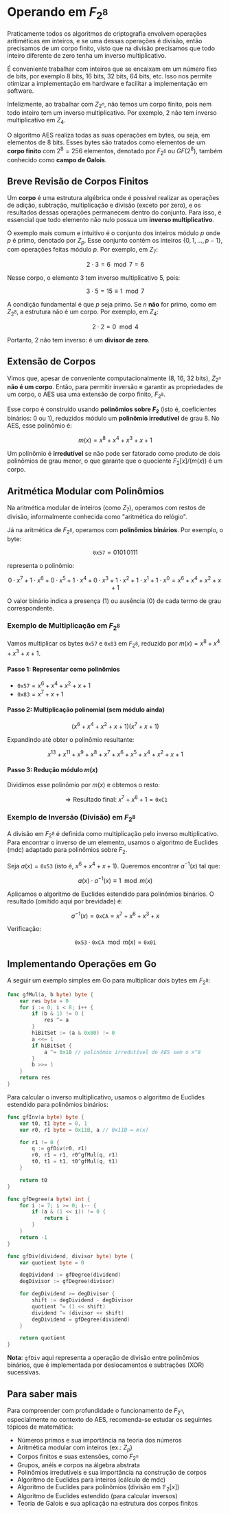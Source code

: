 # Operando em ${F}_{2^8}$

Praticamente todos os algoritmos de criptografia envolvem operações aritiméticas em inteiros, e se uma dessas operações é divisão, então precisamos de um corpo finito, visto que na divisão precisamos que todo inteiro diferente de zero tenha um inverso multiplicativo.

É conveniente trabalhar com inteiros que se encaixam em um número fixo de bits, por exemplo 8 bits, 16 bits, 32 bits, 64 bits, etc. Isso nos permite otimizar a implementação em hardware e facilitar a implementação em software.

Infelizmente, ao trabalhar com $Z_{2^n}$, não temos um corpo finito, pois nem todo inteiro tem um inverso multiplicativo. Por exemplo, $2$ não tem inverso multiplicativo em $Z_4$.

O algoritmo AES realiza todas as suas operações em bytes, ou seja, em elementos de 8 bits. Esses bytes são tratados como elementos de um **corpo finito** com $2^8 = 256$ elementos, denotado por ${F}_{2^8}$ ou $GF(2^8)$, também conhecido como **campo de Galois**.

## Breve Revisão de Corpos Finitos

Um **corpo** é uma estrutura algébrica onde é possível realizar as operações de adição, subtração, multiplicação e divisão (exceto por zero), e os resultados dessas operações permanecem dentro do conjunto. Para isso, é essencial que todo elemento não nulo possua um **inverso multiplicativo**.

O exemplo mais comum e intuitivo é o conjunto dos inteiros módulo $p$ onde $p$ é primo, denotado por ${Z}_p$. Esse conjunto contém os inteiros $\{0, 1, \dots, p-1\}$, com operações feitas módulo $p$. Por exemplo, em ${Z}_7$:

$$
2 \cdot 3 = 6 \mod 7 = 6
$$

Nesse corpo, o elemento $3$ tem inverso multiplicativo $5$, pois:

$$
3 \cdot 5 = 15 \equiv 1 \mod 7
$$

A condição fundamental é que $p$ seja primo. Se $n$ **não** for primo, como em ${Z}_{2^8}$, a estrutura não é um corpo. Por exemplo, em ${Z}_4$:

$$
2 \cdot 2 = 0 \mod 4
$$

Portanto, $2$ não tem inverso: é um **divisor de zero**.

## Extensão de Corpos

Vimos que, apesar de conveniente computacionalmente (8, 16, 32 bits), ${Z}_{2^n}$ **não é um corpo**. Então, para permitir inversão e garantir as propriedades de um corpo, o AES usa uma extensão de corpo finito, ${F}_{2^8}$.

Esse corpo é construído usando **polinômios sobre ${F}_2$** (isto é, coeficientes binários: 0 ou 1), reduzidos módulo um **polinômio irredutível** de grau 8. No AES, esse polinômio é:

$$
m(x) = x^8 + x^4 + x^3 + x + 1
$$

Um polinômio é **irredutível** se não pode ser fatorado como produto de dois polinômios de grau menor, o que garante que o quociente ${F}_2[x]/(m(x))$ é um corpo.

## Aritmética Modular com Polinômios

Na aritmética modular de inteiros (como ${Z}_7$), operamos com restos de divisão, informalmente conhecida como "aritmética do relógio".

Já na aritmética de ${F}_{2^8}$, operamos com **polinômios binários**. Por exemplo, o byte:

$$
\texttt{0x57} = 0101\,0111
$$

representa o polinômio:

$$
0\cdot x^7 + 1\cdot x^6 + 0\cdot x^5 + 1\cdot x^4 + 0\cdot x^3 + 1\cdot x^2 + 1\cdot x^1 + 1\cdot x^0 = x^6 + x^4 + x^2 + x + 1
$$

O valor binário indica a presença (1) ou ausência (0) de cada termo de grau correspondente.

### Exemplo de Multiplicação em ${F}_{2^8}$

Vamos multiplicar os bytes $\texttt{0x57}$ e $\texttt{0x83}$ em ${F}_{2^8}$, reduzido por $m(x) = x^8 + x^4 + x^3 + x + 1$.

#### Passo 1: Representar como polinômios

* $\texttt{0x57} = x^6 + x^4 + x^2 + x + 1$
* $\texttt{0x83} = x^7 + x + 1$

#### Passo 2: Multiplicação polinomial (sem módulo ainda)

$$
(x^6 + x^4 + x^2 + x + 1)(x^7 + x + 1)
$$

Expandindo até obter o polinômio resultante:

$$
x^{13} + x^{11} + x^9 + x^8 + x^7 + x^6 + x^5 + x^4 + x^2 + x + 1
$$

#### Passo 3: Redução módulo $m(x)$

Dividimos esse polinômio por $m(x)$ e obtemos o resto:

$$
\Rightarrow \text{Resultado final: } x^7 + x^6 + 1 = \texttt{0xC1}
$$

### Exemplo de Inversão (Divisão) em ${F}_{2^8}$

A divisão em ${F}_{2^8}$ é definida como multiplicação pelo inverso multiplicativo. Para encontrar o inverso de um elemento, usamos o algoritmo de Euclides (mdc) adaptado para polinômios sobre ${F}_2$.

Seja $a(x) = \texttt{0x53}$ (isto é, $x^6 + x^4 + x + 1$). Queremos encontrar $a^{-1}(x)$ tal que:

$$
a(x) \cdot a^{-1}(x) \equiv 1 \mod m(x)
$$

Aplicamos o algoritmo de Euclides estendido para polinômios binários. O resultado (omitido aqui por brevidade) é:

$$
a^{-1}(x) = \texttt{0xCA} = x^7 + x^6 + x^3 + x
$$

Verificação:

$$
\texttt{0x53} \cdot \texttt{0xCA} \mod m(x) = \texttt{0x01}
$$

## Implementando Operações em Go

A seguir um exemplo simples em Go para multiplicar dois bytes em ${F}_{2^8}$:

```go
func gfMul(a, b byte) byte {
    var res byte = 0
    for i := 0; i < 8; i++ {
        if (b & 1) != 0 {
            res ^= a
        }
        hiBitSet := (a & 0x80) != 0
        a <<= 1
        if hiBitSet {
            a ^= 0x1B // polinômio irredutível do AES sem o x^8
        }
        b >>= 1
    }
    return res
}
```

Para calcular o inverso multiplicativo, usamos o algoritmo de Euclides estendido para polinômios binários:

```go
func gfInv(a byte) byte {
    var t0, t1 byte = 0, 1
    var r0, r1 byte = 0x11B, a // 0x11B = m(x)

    for r1 != 0 {
        q := gfDiv(r0, r1)
        r0, r1 = r1, r0^gfMul(q, r1)
        t0, t1 = t1, t0^gfMul(q, t1)
    }

    return t0
}

func gfDegree(a byte) int {
    for i := 7; i >= 0; i-- {
        if (a & (1 << i)) != 0 {
            return i
        }
    }
    return -1
}

func gfDiv(dividend, divisor byte) byte {
    var quotient byte = 0

    degDividend := gfDegree(dividend)
    degDivisor := gfDegree(divisor)

    for degDividend >= degDivisor {
        shift := degDividend - degDivisor
        quotient ^= (1 << shift)
        dividend ^= (divisor << shift)
        degDividend = gfDegree(dividend)
    }

    return quotient
}

```

**Nota**: `gfDiv` aqui representa a operação de divisão entre polinômios binários, que é implementada por deslocamentos e subtrações (XOR) sucessivas.

## Para saber mais

Para compreender com profundidade o funcionamento de ${F}_{2^n}$, especialmente no contexto do AES, recomenda-se estudar os seguintes tópicos de matemática:

* Números primos e sua importância na teoria dos números
* Aritmética modular com inteiros (ex.: ${Z}_p$)
* Corpos finitos e suas extensões, como ${F}_{2^n}$
* Grupos, anéis e corpos na álgebra abstrata
* Polinômios irredutíveis e sua importância na construção de corpos
* Algoritmo de Euclides para inteiros (cálculo de mdc)
* Algoritmo de Euclides para polinômios (divisão em $\mathbb{F}_2[x]$)
* Algoritmo de Euclides estendido (para calcular inversos)
* Teoria de Galois e sua aplicação na estrutura dos corpos finitos
